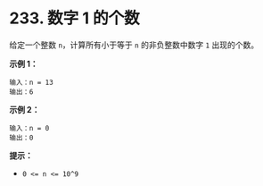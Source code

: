 # 233. 数字 1 的个数

给定一个整数 `n`，计算所有小于等于 `n` 的非负整数中数字 `1` 出现的个数。

**示例 1：**

```()
输入：n = 13
输出：6
```

**示例 2：**

```()
输入：n = 0
输出：0
```

**提示：**

- `0 <= n <= 10^9`
